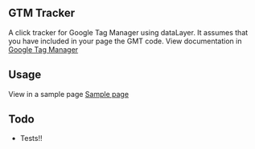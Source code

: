 ## GTM Tracker

A click tracker for Google Tag Manager using dataLayer.
It assumes that you have included in your page the GMT code. View documentation in [Google Tag Manager](https://developers.google.com/tag-manager/ "Google Tag Manager")

## Usage
View in a sample page [Sample page](http://rodrigolungui.github.io/gtm-tracker/sample/)

## Todo
 - Tests!!
